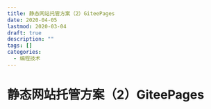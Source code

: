 ```yaml
---
title: 静态网站托管方案（2）GiteePages
date: 2020-04-05
lastmod: 2020-03-04
draft: true
description: ""
tags: []
categories:
  - 编程技术
---
```


# 静态网站托管方案（2）GiteePages

